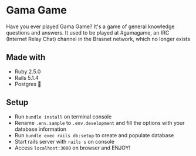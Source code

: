 # Gama Game

Have you ever played Gama Game? It's a game of general knowledge questions and answers. It used to be played at #gamagame, an IRC (Internet Relay Chat) channel in the Brasnet network, which no longer exists

## Made with

  - Ruby 2.5.0
  - Rails 5.1.4
  - Postgres :elephant:

## Setup

  - Run `bundle install` on terminal console
  - Rename `.env.sample` to `.env.development` and fill the options with your database information
  - Run `bundle exec rails db:setup` to create and populate database
  - Start rails server with `rails s` on console
  - Access `localhost:3000` on browser and ENJOY!
